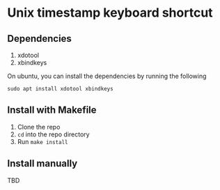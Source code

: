 # Unix timestamp keyboard shortcut

## Dependencies
1. xdotool
2. xbindkeys

On ubuntu, you can install the dependencies by running the following
```
sudo apt install xdotool xbindkeys
```

## Install with Makefile
1. Clone the repo
2. `cd` into the repo directory
3. Run `make install`

## Install manually
TBD
